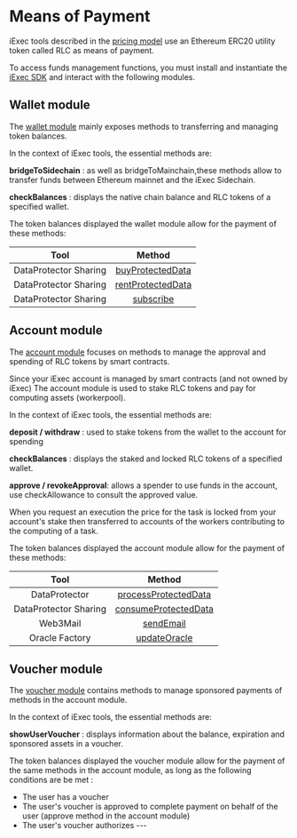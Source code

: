 # Means of Payment

iExec tools described in the [pricing model](pricingModel.md) use an Ethereum
ERC20 utility token called RLC as means of payment.

To access funds management functions, you must install and instantiate the
[iExec SDK](https://www.npmjs.com/package/iexec) and interact with the following
modules.

## Wallet module

The
[wallet module](https://github.com/iExecBlockchainComputing/iexec-sdk/blob/master/docs/classes/IExecWalletModule.md)
mainly exposes methods to transferring and managing token balances.

In the context of iExec tools, the essential methods are:

**bridgeToSidechain** : as well as bridgeToMainchain,these methods allow to
transfer funds between Ethereum mainnet and the iExec Sidechain.

**checkBalances** : displays the native chain balance and RLC tokens of a
specified wallet.

The token balances displayed the wallet module allow for the payment of these
methods:

|         Tool          |                                              Method                                              |
| :-------------------: | :----------------------------------------------------------------------------------------------: |
| DataProtector Sharing |  [buyProtectedData](../../tools/dataProtector/dataProtectorSharing/selling/buyProtectedData.md)  |
| DataProtector Sharing | [rentProtectedData](../../tools/dataProtector/dataProtectorSharing/renting/rentProtectedData.md) |
| DataProtector Sharing |      [subscribe](../../tools/dataProtector/dataProtectorSharing/subscription/subscribe.md)       |

## Account module

The
[account module](https://github.com/iExecBlockchainComputing/iexec-sdk/blob/master/docs/classes/IExecAccountModule.md)
focuses on methods to manage the approval and spending of RLC tokens by smart
contracts.

Since your iExec account is managed by smart contracts (and not owned by iExec)
The account module is used to stake RLC tokens and pay for computing assets
(workerpool).

In the context of iExec tools, the essential methods are:

**deposit / withdraw** : used to stake tokens from the wallet to the account for
spending

**checkBalances** : displays the staked and locked RLC tokens of a specified
wallet.

**approve / revokeApproval**: allows a spender to use funds in the account, use
checkAllowance to consult the approved value.

When you request an execution the price for the task is locked from your
account's stake then transferred to accounts of the workers contributing to the
computing of a task.

The token balances displayed the account module allow for the payment of these
methods:

|         Tool          |                                                 Method                                                 |
| :-------------------: | :----------------------------------------------------------------------------------------------------: |
|     DataProtector     |      [processProtectedData](../../tools/dataProtector/dataProtectorCore/processProtectedData.md)       |
| DataProtector Sharing | [consumeProtectedData](../../tools/dataProtector/dataProtectorSharing/consume/consumeProtectedData.md) |
|       Web3Mail        |                         [sendEmail](../../tools/web3mail/methods/sendEmail.md)                         |
|    Oracle Factory     |                       [updateOracle](../../tools/oracleFactory/updateOracle.md)                        |

## Voucher module

The
[voucher module](https://github.com/iExecBlockchainComputing/iexec-sdk/blob/master/docs/classes/IExecVoucherModule.md)
contains methods to manage sponsored payments of methods in the account module.

In the context of iExec tools, the essential methods are:

**showUserVoucher** : displays information about the balance, expiration and
sponsored assets in a voucher.

The token balances displayed the voucher module allow for the payment of the
same methods in the account module, as long as the following conditions are be
met :

- The user has a voucher
- The user's voucher is approved to complete payment on behalf of the user
  (approve method in the account module)
- The user's voucher authorizes ---
